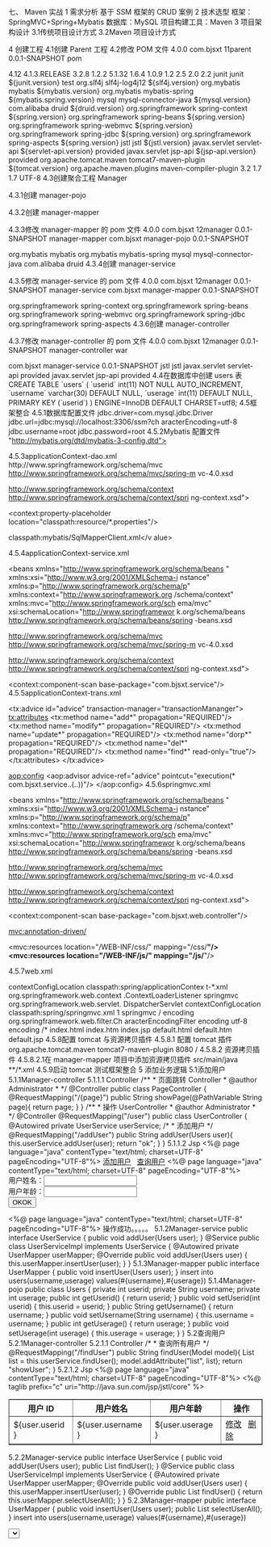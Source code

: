 七、 Maven 实战
1 需求分析
基于 SSM 框架的 CRUD 案例
2 技术选型
框架：SpringMVC+Spring+Mybatis
数据库：MySQL
项目构建工具：Maven
3 项目架构设计
3.1传统项目设计方式
3.2Maven 项目设计方式

4 创建工程
4.1创建 Parent 工程
4.2修改 POM 文件
<project
xmlns="http://maven.apache.org/POM/4.0.0"
xmlns:xsi="http://www.w3.org/2001/XMLSchema-instan
ce"
xsi:schemaLocation="http://maven.apache.org/POM/4.
0.0 http://maven.apache.org/xsd/maven-4.0.0.xsd">
 <modelVersion>4.0.0</modelVersion>
 <groupId>com.bjsxt</groupId>
 <artifactId>11parent</artifactId>
 <version>0.0.1-SNAPSHOT</version>
 <packaging>pom</packaging>

 <properties>
 <junit.version>4.12</junit.version>
<spring.version>4.1.3.RELEASE</spring.version>
<mybatis.version>3.2.8</mybatis.version>
<mybatis.spring.version>1.2.2</mybatis.spring.v
ersion>
<mysql.version>5.1.32</mysql.version>
<slf4j.version>1.6.4</slf4j.version>
<druid.version>1.0.9</druid.version>
<jstl.version>1.2</jstl.version>
<servlet-api.version>2.5</servlet-api.version>
<jsp-api.version>2.0</jsp-api.version>
<tomcat.version>2.2</tomcat.version>
 </properties>
 <!-- jar 包的依赖注入 ，由于该工程是一个父工程，
所以 jar 包在该 pom 文件中只是声明-->
 <dependencyManagement>
 <dependencies>
<!-- 单元测试 -->
<dependency>
<groupId>junit</groupId>
<artifactId>junit</artifactId>
<version>${junit.version}</version>
<scope>test</scope>
</dependency>
<!-- 日志处理 -->
<dependency>
<groupId>org.slf4j</groupId>
<artifactId>slf4j-log4j12</artifactId>
<version>${slf4j.version}</version>
</dependency>
<!-- Mybatis -->
<dependency>
<groupId>org.mybatis</groupId>
<artifactId>mybatis</artifactId>
<version>${mybatis.version}</version>
</dependency>
<dependency>
<groupId>org.mybatis</groupId>
<artifactId>mybatis-spring</artifactId>
<version>${mybatis.spring.version}</version>
</dependency>
<!-- MySql -->
<dependency>
<groupId>mysql</groupId>
<artifactId>mysql-connector-java</artifactId>
<version>${mysql.version}</version>
</dependency>
<!-- 连接池 -->
<dependency>
<groupId>com.alibaba</groupId>
<artifactId>druid</artifactId>
<version>${druid.version}</version>
</dependency>
<!-- Spring -->
<dependency>
<groupId>org.springframework</groupId>
<artifactId>spring-context</artifactId>
<version>${spring.version}</version>
</dependency>
<dependency>
<groupId>org.springframework</groupId>
<artifactId>spring-beans</artifactId>
<version>${spring.version}</version>
</dependency>
<dependency>
<groupId>org.springframework</groupId>
<artifactId>spring-webmvc</artifactId>
<version>${spring.version}</version>
</dependency>
<dependency>
<groupId>org.springframework</groupId>
<artifactId>spring-jdbc</artifactId>
<version>${spring.version}</version>
</dependency>
<dependency>
<groupId>org.springframework</groupId>
<artifactId>spring-aspects</artifactId>
<version>${spring.version}</version>
</dependency>
<!-- JSP 相关 -->
<dependency>
<groupId>jstl</groupId>
<artifactId>jstl</artifactId>
<version>${jstl.version}</version>
</dependency>
<dependency>
<groupId>javax.servlet</groupId>
<artifactId>servlet-api</artifactId>
<version>${servlet-api.version}</version>
<scope>provided</scope>
</dependency>
<dependency>
<groupId>javax.servlet</groupId>
<artifactId>jsp-api</artifactId>
<version>${jsp-api.version}</version>
<scope>provided</scope>
</dependency>
</dependencies>
 </dependencyManagement>

 <!-- 插件的开启 -->
 <build>
 <!-- tomcat 插件，由于子项目不一定每个都是 web
项目，所以该插件只是声明，并未开启 -->
 <pluginManagement>
 <plugins>
<!-- 配置 Tomcat 插件 -->
<plugin>
<groupId>org.apache.tomcat.maven</groupId>
<artifactId>tomcat7-maven-plugin</artifactId>
<version>${tomcat.version}</version>
</plugin>
</plugins>
 </pluginManagement>

 <!-- maven 的编译器插件，该插件主要是决定了当前
项目所使用 jre 版本 。由于无论是 jar，还是 war 项目都需要
制定 jar 的版本，所以该插件不需要生命，应当是开启的。-->
<plugins>
<plugin>
<groupId>org.apache.maven.plugins</groupId>
<artifactId>maven-compiler-plugin</artifactId>
<version>3.2</version>
<configuration>
<source>1.7</source>
<target>1.7</target>
<encoding>UTF-8</encoding>
</configuration>
</plugin>
</plugins>
 </build>
</project>
4.3创建聚合工程 Manager

4.3.1创建 manager-pojo


4.3.2创建 manager-mapper

4.3.3修改 manager-mapper 的 pom 文件
<project
xmlns="http://maven.apache.org/POM/4.0.0"
xmlns:xsi="http://www.w3.org/2001/XMLSchema-instan
ce"
xsi:schemaLocation="http://maven.apache.org/P
OM/4.0.0
http://maven.apache.org/xsd/maven-4.0.0.xsd">
<modelVersion>4.0.0</modelVersion>
<parent>
<groupId>com.bjsxt</groupId>
<artifactId>12manager</artifactId>
<version>0.0.1-SNAPSHOT</version>
</parent>
<artifactId>manager-mapper</artifactId>
<dependencies>
<dependency>
<groupId>com.bjsxt</groupId>
<artifactId>manager-pojo</artifactId>
<version>0.0.1-SNAPSHOT</version>
</dependency>
<!-- Mybatis -->
<dependency>
<groupId>org.mybatis</groupId>
<artifactId>mybatis</artifactId>
</dependency>
<dependency>
<groupId>org.mybatis</groupId>
<artifactId>mybatis-spring</artifactId>
</dependency>
<!-- MySql -->
<dependency>
<groupId>mysql</groupId>
<artifactId>mysql-connector-java</artifactId>
</dependency>
<!-- 连接池 -->
<dependency>
<groupId>com.alibaba</groupId>
<artifactId>druid</artifactId>
</dependency>
</dependencies>
</project>
4.3.4创建 manager-service

4.3.5修改 manager-service 的 pom 文件
<project
xmlns="http://maven.apache.org/POM/4.0.0"
xmlns:xsi="http://www.w3.org/2001/XMLSchema-instan
ce"
xsi:schemaLocation="http://maven.apache.org/POM/4.
0.0 http://maven.apache.org/xsd/maven-4.0.0.xsd">
 <modelVersion>4.0.0</modelVersion>
 <parent>
 <groupId>com.bjsxt</groupId>
 <artifactId>12manager</artifactId>
 <version>0.0.1-SNAPSHOT</version>
 </parent>
 <artifactId>manager-service</artifactId>
 <dependencies>
 <dependency>
 <groupId>com.bjsxt</groupId>
 <artifactId>manager-mapper</artifactId>
 <version>0.0.1-SNAPSHOT</version>
 </dependency>
 <!-- Spring -->
<dependency>
<groupId>org.springframework</groupId>
<artifactId>spring-context</artifactId>
</dependency>
<dependency>
<groupId>org.springframework</groupId>
<artifactId>spring-beans</artifactId>
</dependency>
<dependency>
<groupId>org.springframework</groupId>
<artifactId>spring-webmvc</artifactId>
</dependency>
<dependency>
<groupId>org.springframework</groupId>
<artifactId>spring-jdbc</artifactId>
</dependency>
<dependency>
<groupId>org.springframework</groupId>
<artifactId>spring-aspects</artifactId>
</dependency>
 </dependencies>
</project>
4.3.6创建 manager-controller

4.3.7修改 manager-controller 的 pom 文件
<project
xmlns="http://maven.apache.org/POM/4.0.0"
xmlns:xsi="http://www.w3.org/2001/XMLSchema-instan
ce"
xsi:schemaLocation="http://maven.apache.org/POM/4.
0.0 http://maven.apache.org/xsd/maven-4.0.0.xsd">
 <modelVersion>4.0.0</modelVersion>
 <parent>
 <groupId>com.bjsxt</groupId>
 <artifactId>12manager</artifactId>
 <version>0.0.1-SNAPSHOT</version>
 </parent>
 <artifactId>manager-controller</artifactId>
 <packaging>war</packaging>

 <dependencies>
 <dependency>
 <groupId>com.bjsxt</groupId>
 <artifactId>manager-service</artifactId>
 <version>0.0.1-SNAPSHOT</version>
 </dependency>
 <!-- JSP 相关 -->
<dependency>
<groupId>jstl</groupId>
<artifactId>jstl</artifactId>
</dependency>
<dependency>
<groupId>javax.servlet</groupId>
<artifactId>servlet-api</artifactId>
<scope>provided</scope>
</dependency>
<dependency>
<groupId>javax.servlet</groupId>
<artifactId>jsp-api</artifactId>
<scope>provided</scope>
</dependency>
 </dependencies>
</project>
4.4在数据库中创建 users 表
CREATE TABLE `users` (
 `userid` int(11) NOT NULL AUTO_INCREMENT,
 `username` varchar(30) DEFAULT NULL,
 `userage` int(11) DEFAULT NULL,
 PRIMARY KEY (`userid`)
) ENGINE=InnoDB DEFAULT CHARSET=utf8;
4.5框架整合
4.5.1数据库配置文件
jdbc.driver=com.mysql.jdbc.Driver
jdbc.url=jdbc:mysql://localhost:3306/ssm?ch
aracterEncoding=utf-8
jdbc.username=root
jdbc.password=root
4.5.2Mybatis 配置文件
<?xml version="1.0" encoding="UTF-8"?>
<!DOCTYPE configuration
 PUBLIC "-//mybatis.org//DTD Config 3.0//EN"

"http://mybatis.org/dtd/mybatis-3-config.dtd">
 <configuration>
 <!-- 配置分页插件 -->
 </configuration>
4.5.3applicationContext-dao.xml
<?xml version="1.0" encoding="UTF-8"?>
<beans
xmlns="http://www.springframework.org/schema/beans
"
xmlns:xsi="http://www.w3.org/2001/XMLSchema-i
nstance"
xmlns:p="http://www.springframework.org/schema/p"
xmlns:context="http://www.springframework.org
/schema/context"
xmlns:mvc="http://www.springframework.org/sch
ema/mvc"
xsi:schemaLocation="http://www.springframewor
k.org/schema/beans
http://www.springframework.org/schema/beans/spring
-beans.xsd

http://www.springframework.org/schema/mvc
http://www.springframework.org/schema/mvc/spring-m
vc-4.0.xsd

http://www.springframework.org/schema/context
http://www.springframework.org/schema/context/spri
ng-context.xsd">
<!-- 配置解析 properties 文件的工具类 -->
<context:property-placeholder
location="classpath:resource/*.properties"/>
<!-- 配置数据源 dataSource -->
<bean id="dataSource"
class="com.alibaba.druid.pool.DruidDataSource"
destroy-method="close">
 <property name="url" value="${jdbc.url}"
/>
<property name="username"
value="${jdbc.username}" />
<property name="password"
value="${jdbc.password}" />
<property name="driverClassName"
value="${jdbc.driver}" />
<property name="maxActive" value="10" />
<property name="minIdle" value="5" />
</bean>
<!-- 创建 mybatis 的上下文对象 -->
<bean
class="org.mybatis.spring.SqlSessionFactoryBean">
<property name="dataSource">
<ref bean="dataSource"/>
</property>
<property name="configLocation">
<value>classpath:mybatis/SqlMapperClient.xml</v
alue>
</property>
</bean>
<!-- 扫描 mybatis 的接口与映射配置文件 -->
<bean
class="org.mybatis.spring.mapper.MapperScannerConf
igurer">
<property name="basePackage"
value="com.bjsxt.mapper"/>
</bean>
</beans>
4.5.4applicationContext-service.xml
<?xml version="1.0" encoding="UTF-8"?>
<beans
xmlns="http://www.springframework.org/schema/beans
"
xmlns:xsi="http://www.w3.org/2001/XMLSchema-i
nstance"
xmlns:p="http://www.springframework.org/schema/p"
xmlns:context="http://www.springframework.org
/schema/context"
xmlns:mvc="http://www.springframework.org/sch
ema/mvc"
xsi:schemaLocation="http://www.springframewor
k.org/schema/beans
http://www.springframework.org/schema/beans/spring
-beans.xsd

http://www.springframework.org/schema/mvc
http://www.springframework.org/schema/mvc/spring-m
vc-4.0.xsd

http://www.springframework.org/schema/context
http://www.springframework.org/schema/context/spri
ng-context.xsd">
<!-- 扫描 bean 对象 -->
<context:component-scan
base-package="com.bjsxt.service"/>
</beans>
4.5.5applicationContext-trans.xml
<?xml version="1.0" encoding="UTF-8"?>
<beans
xmlns="http://www.springframework.org/schema/beans
"
xmlns:context="http://www.springframework.org
/schema/context"
xmlns:p="http://www.springframework.org/schema/p"
xmlns:aop="http://www.springframework.org/sch
ema/aop"
xmlns:tx="http://www.springframework.org/schema/tx
"
xmlns:xsi="http://www.w3.org/2001/XMLSchema-i
nstance"
xsi:schemaLocation="http://www.springframewor
k.org/schema/beans
http://www.springframework.org/schema/beans/spring
-beans-4.0.xsd
http://www.springframework.org/schema/context 
http://www.springframework.org/schema/context/spri
ng-context-4.0.xsd
http://www.springframework.org/schema/aop
http://www.springframework.org/schema/aop/spring-a
op-4.0.xsd
http://www.springframework.org/schema/tx
http://www.springframework.org/schema/tx/spring-tx
-4.0.xsd
http://www.springframework.org/schema/util
http://www.springframework.org/schema/util/springutil-4.0.xsd">
 <!-- 配置事物管理器的切面 -->
 <bean id="transactionMananger"
class="org.springframework.jdbc.datasource.DataSou
rceTransactionManager">
<property name="dataSource"
ref="dataSource"/>
 </bean>

 <!-- 配置事物传播行为 ：其实就是那些方法应该受什
么样的事物控制-->
 <tx:advice id="advice"
transaction-manager="transactionMananger">
 <tx:attributes>
 <tx:method name="add*"
propagation="REQUIRED"/>
 <tx:method name="modify*"
propagation="REQUIRED"/>
 <tx:method name="update*"
propagation="REQUIRED"/>
 <tx:method name="dorp*"
propagation="REQUIRED"/>
 <tx:method name="del*"
propagation="REQUIRED"/>
 <tx:method name="find*"
read-only="true"/>
 </tx:attributes>
 </tx:advice>

 <!-- 那些类下的方法需要参与到当前的事物管理中 。
配置切点 -->
 <aop:config>
 <aop:advisor advice-ref="advice"
pointcut="execution(* 
com.bjsxt.service.*.*(..))"/>
 </aop:config>
</beans>
4.5.6springmvc.xml
<?xml version="1.0" encoding="UTF-8"?>
<beans
xmlns="http://www.springframework.org/schema/beans
"
xmlns:xsi="http://www.w3.org/2001/XMLSchema-i
nstance"
xmlns:p="http://www.springframework.org/schema/p"
xmlns:context="http://www.springframework.org
/schema/context"
xmlns:mvc="http://www.springframework.org/sch
ema/mvc"
xsi:schemaLocation="http://www.springframewor
k.org/schema/beans
http://www.springframework.org/schema/beans/spring
-beans.xsd

http://www.springframework.org/schema/mvc 
http://www.springframework.org/schema/mvc/spring-m
vc-4.0.xsd

http://www.springframework.org/schema/context
http://www.springframework.org/schema/context/spri
ng-context.xsd">
 <!-- 包的扫描器主要是扫描@controller -->
 <context:component-scan
base-package="com.bjsxt.web.controller"/>
 <!-- 注册两个新对象 主要是为了来处理
springmvc 中的其他 anntation 如：@requestmapping -->
 <mvc:annotation-driven/>

 <!-- 视图解析器 -->
 <bean
class="org.springframework.web.servlet.view.Intern
alResourceViewResolver">
<property name="prefix"
value="/WEB-INF/jsp/" /><!-- jsp 所在的前缀 -->
<property name="suffix" value=".jsp" />
 </bean>
 <!-- 配置静态资源映射 -->
 <mvc:resources location="/WEB-INF/css/"
mapping="/css/**"/>
<mvc:resources location="/WEB-INF/js/"
mapping="/js/**"/>
 <!-- 文件上传处理器 -->
 <bean id="multipartResolver"
class="org.springframework.web.multipart.commons.C
ommonsMultipartResolver">
 <property name="defaultEncoding"
value="utf-8"></property>
 <property name="maxInMemorySize"
value="1024"></property>
 <!-- 单位字节 -->
 <!--
org.springframework.web.multipart.MaxUploadSizeExc
eededException -->
 <property name="maxUploadSize"
value="1000000"></property>
 </bean>
</beans>
4.5.7web.xml
<?xml version="1.0" encoding="UTF-8"?>
<web-app
xmlns:xsi="http://www.w3.org/2001/XMLSchema-instan
ce"
xmlns="http://java.sun.com/xml/ns/javaee"
xsi:schemaLocation="http://java.sun.com/xml/n
s/javaee
http://java.sun.com/xml/ns/javaee/web-app_3_0.xsd"
id="WebApp_ID" version="3.0">
<!-- 上下文参数,告诉 Spring 配置文件路径 -->
<context-param>
<param-name>contextConfigLocation</param-name>
<param-value>classpath:spring/applicationContex
t-*.xml</param-value>
</context-param>
<listener>
<listener-class>org.springframework.web.context
.ContextLoaderListener</listener-class>
</listener>
<!-- 配置 springmvc -->
<servlet>
<servlet-name>springmvc</servlet-name>
<servlet-class>org.springframework.web.servlet.
DispatcherServlet</servlet-class>
<init-param>
<param-name>contextConfigLocation</param-name>
<param-value>classpath:spring/springmvc.xml</pa
ram-value>
</init-param>
<load-on-startup>1</load-on-startup>
</servlet>
<servlet-mapping>
<servlet-name>springmvc</servlet-name>
<url-pattern>/</url-pattern>
</servlet-mapping>
<filter>
<filter-name>encoding</filter-name>
<filter-class>org.springframework.web.filter.Ch
aracterEncodingFilter</filter-class>
<init-param>
<param-name>encoding</param-name>
<param-value>utf-8</param-value>
</init-param>
</filter>
<filter-mapping>
<filter-name>encoding</filter-name>
<url-pattern>/*</url-pattern>
</filter-mapping>
<welcome-file-list>
<welcome-file>index.html</welcome-file>
<welcome-file>index.htm</welcome-file>
<welcome-file>index.jsp</welcome-file>
<welcome-file>default.html</welcome-file>
<welcome-file>default.htm</welcome-file>
<welcome-file>default.jsp</welcome-file>
</welcome-file-list>
</web-app>
4.5.8配置 tomcat 与资源拷贝插件
4.5.8.1 配置 tomcat 插件
<plugins>
 <!-- 配置 Tomcat 插件 -->
<plugin>
<groupId>org.apache.tomcat.maven</groupId>
<artifactId>tomcat7-maven-plugin</artifactId>
<configuration>
<port>8080</port>
<path>/</path>
</configuration>
</plugin>
 </plugins>
4.5.8.2 资源拷贝插件
4.5.8.2.1在 manager-mapper 项目中添加资源拷贝插件
<build>
<resources>
<resource>
<directory>src/main/java</directory>
<includes>
<include>**/*.xml</include>
</includes>
</resource>
</resources>
</build>
4.5.9启动 tomcat 测试框架整合
5 添加业务逻辑
5.1添加用户
5.1.1Manager-controller
5.1.1.1 Controller
/**
* 页面跳转 Controller
* @author Administrator
*
*/
@Controller
public class PageController {
@RequestMapping("/{page}")
public String showPage(@PathVariable String page){
return page;
}
}
/**
* 操作 UserController
* @author Administrator
*
*/
@Controller
@RequestMapping("/user")
public class UserController {
@Autowired
private UserService userService;
/*
* 添加用户
*/
@RequestMapping("/addUser")
public String addUser(Users user){
this.userService.addUser(user);
return "ok";
}
}
5.1.1.2 Jsp
<%@ page language="java" contentType="text/html;
charset=UTF-8"
 pageEncoding="UTF-8"%>
<!DOCTYPE html PUBLIC "-//W3C//DTD HTML 4.01 Transitional//EN"
"http://www.w3.org/TR/html4/loose.dtd">
<html>
<head>
<meta http-equiv="Content-Type" content="text/html;
charset=UTF-8">
<title>Insert title here</title>
</head>
<body>
<a href="addUser">添加用户</a>&nbsp;&nbsp;&nbsp;<a
href="">查询用户</a>
</body>
</html>
<%@ page language="java" contentType="text/html;
charset=UTF-8"
 pageEncoding="UTF-8"%>
<!DOCTYPE html PUBLIC "-//W3C//DTD HTML 4.01 Transitional//EN"
"http://www.w3.org/TR/html4/loose.dtd">
<html>
<head>
<meta http-equiv="Content-Type" content="text/html;
charset=UTF-8">
<title>AddUser</title>
</head>
<body>
<form action="/user/addUser" method="post">
用户姓名：<input type="text" name="username"/><br/>
用户年龄：<input type="text" name="userage"/><br/>
<input type="submit" value="OKOK"/>
</form>
</body>
</html>
<%@ page language="java" contentType="text/html;
charset=UTF-8"
 pageEncoding="UTF-8"%>
<!DOCTYPE html PUBLIC "-//W3C//DTD HTML 4.01 Transitional//EN"
"http://www.w3.org/TR/html4/loose.dtd">
<html>
<head>
<meta http-equiv="Content-Type" content="text/html;
charset=UTF-8">
<title>Insert title here</title>
</head>
<body>
操作成功。。。。。
</body>
</html>
5.1.2Manager-service
public interface UserService {
public void addUser(Users user);
}
@Service
public class UserServiceImpl implements UserService {
@Autowired
private UserMapper userMapper;
@Override
public void addUser(Users user) {
this.userMapper.insertUser(user);
}
}
5.1.3Manager-mapper
public interface UserMapper {
public void insertUser(Users user);
}
<?xml version="1.0" encoding="UTF-8" ?>
<!DOCTYPE mapper PUBLIC "-//mybatis.org//DTD Mapper 3.0//EN"
"http://mybatis.org/dtd/mybatis-3-mapper.dtd" >
<mapper namespace="com.bjsxt.mapper.UserMapper" >
 <insert id="insertUser"
parameterType="com.bjsxt.pojo.Users">
 insert into users(username,userage)
values(#{username},#{userage})
 </insert>
</mapper>
5.1.4Manager-pojo
public class Users {
private int userid;
private String username;
private int userage;
public int getUserid() {
return userid;
}
public void setUserid(int userid) {
this.userid = userid;
}
public String getUsername() {
return username;
}
public void setUsername(String username) {
this.username = username;
}
public int getUserage() {
return userage;
}
public void setUserage(int userage) {
this.userage = userage;
}
}
5.2查询用户
5.2.1Manager-controller
5.2.1.1 Controller
/*
* 查询所有用户
*/
@RequestMapping("/findUser")
public String findUser(Model model){
List<Users> list = this.userService.findUser();
model.addAttribute("list", list);
return "showUser";
}
5.2.1.2 Jsp
<%@ page language="java" contentType="text/html;
charset=UTF-8"
 pageEncoding="UTF-8"%>
<%@ taglib prefix="c"
uri="http://java.sun.com/jsp/jstl/core" %>
<!DOCTYPE html PUBLIC "-//W3C//DTD HTML 4.01 Transitional//EN"
"http://www.w3.org/TR/html4/loose.dtd">
<html>
<head>
<meta http-equiv="Content-Type" content="text/html;
charset=UTF-8">
<title>showUser</title>
</head>
<body>
<table border="1" align="center">
<tr>
<th>用户 ID</th>
<th>用户姓名</th>
<th>用户年龄</th>
<th>操作</th>
</tr>
<c:forEach items="${list }" var="user">
<tr>
<td>${user.userid }</td>
<td>${user.username }</td>
<td>${user.userage }</td>
<td>
<a href="">修改</a>&nbsp;&nbsp;
<a href="">删除</a>
</td>
</tr>
</c:forEach>
</table>
</body>
</html>
5.2.2Manager-service
public interface UserService {
public void addUser(Users user);
public List<Users> findUser();
}
@Service
public class UserServiceImpl implements UserService {
@Autowired
private UserMapper userMapper;
@Override
public void addUser(Users user) {
this.userMapper.insertUser(user);
}
@Override
public List<Users> findUser() {
return this.userMapper.selectUserAll();
}
}
5.2.3Manager-mapper
public interface UserMapper {
public void insertUser(Users user);
public List<Users> selectUserAll();
}
<?xml version="1.0" encoding="UTF-8" ?>
<!DOCTYPE mapper PUBLIC "-//mybatis.org//DTD Mapper 3.0//EN"
"http://mybatis.org/dtd/mybatis-3-mapper.dtd" >
<mapper namespace="com.bjsxt.mapper.UserMapper" >
 <insert id="insertUser"
parameterType="com.bjsxt.pojo.Users">
 insert into users(username,userage)
values(#{username},#{userage})
 </insert>

 <select id="selectUserAll"
resultType="com.bjsxt.pojo.Users">
 select * from users
 </select>
</mapper>